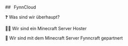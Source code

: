 ##⠀FynnCloud

❓ Was sind wir überhaupt?

👩‍🔧 Wir sind ein Minecraft Server Hoster

🤝 Wir sind mit dem Minecraft Server Fynncraft gepartnert
